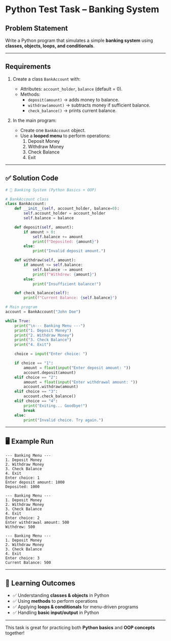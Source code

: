 # Python Test Task – Banking System

## Problem Statement
Write a Python program that simulates a simple **banking system** using **classes, objects, loops, and conditionals**.

---

## Requirements

1. Create a class `BankAccount` with:
   - Attributes: `account_holder`, `balance` (default = 0).  
   - Methods:  
     - `deposit(amount)` → adds money to balance.  
     - `withdraw(amount)` → subtracts money if sufficient balance.  
     - `check_balance()` → prints current balance.  

2. In the main program:
   - Create one `BankAccount` object.  
   - Use a **looped menu** to perform operations:  
     1. Deposit Money  
     2. Withdraw Money  
     3. Check Balance  
     4. Exit  

---

## ✅ Solution Code

```python
# 🏦 Banking System (Python Basics + OOP)

# BankAccount class
class BankAccount:
    def __init__(self, account_holder, balance=0):
        self.account_holder = account_holder
        self.balance = balance

    def deposit(self, amount):
        if amount > 0:
            self.balance += amount
            print(f"Deposited: {amount}")
        else:
            print("Invalid deposit amount.")

    def withdraw(self, amount):
        if amount <= self.balance:
            self.balance -= amount
            print(f"Withdrew: {amount}")
        else:
            print("Insufficient balance!")

    def check_balance(self):
        print(f"Current Balance: {self.balance}")

# Main program
account = BankAccount("John Doe")

while True:
    print("\n--- Banking Menu ---")
    print("1. Deposit Money")
    print("2. Withdraw Money")
    print("3. Check Balance")
    print("4. Exit")

    choice = input("Enter choice: ")

    if choice == "1":
        amount = float(input("Enter deposit amount: "))
        account.deposit(amount)
    elif choice == "2":
        amount = float(input("Enter withdrawal amount: "))
        account.withdraw(amount)
    elif choice == "3":
        account.check_balance()
    elif choice == "4":
        print("Exiting... Goodbye!")
        break
    else:
        print("Invalid choice. Try again.")
````

---

## 🖥 Example Run

```
--- Banking Menu ---
1. Deposit Money
2. Withdraw Money
3. Check Balance
4. Exit
Enter choice: 1
Enter deposit amount: 1000
Deposited: 1000

--- Banking Menu ---
1. Deposit Money
2. Withdraw Money
3. Check Balance
4. Exit
Enter choice: 2
Enter withdrawal amount: 500
Withdrew: 500

--- Banking Menu ---
1. Deposit Money
2. Withdraw Money
3. Check Balance
4. Exit
Enter choice: 3
Current Balance: 500
```

---

## 🎯 Learning Outcomes

* ✅ Understanding **classes & objects** in Python
* ✅ Using **methods** to perform operations
* ✅ Applying **loops & conditionals** for menu-driven programs
* ✅ Handling **basic input/output** in Python

---

 This task is great for practicing both **Python basics** and **OOP concepts** together!
